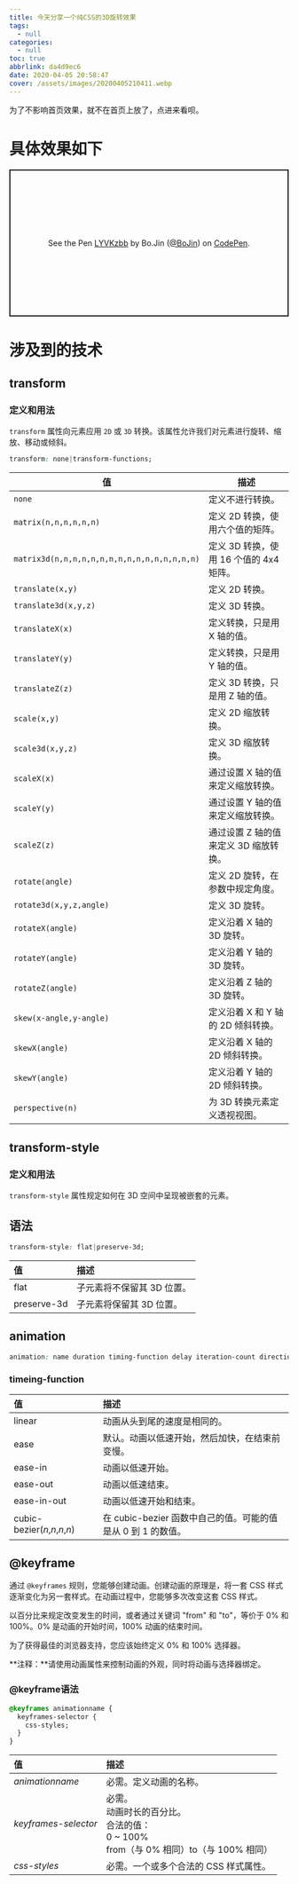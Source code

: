 ```yaml
---
title: 今天分享一个纯CSS的3D旋转效果
tags:
  - null
categories:
  - null
toc: true
abbrlink: da4d9ec6
date: 2020-04-05 20:58:47
cover: /assets/images/20200405210411.webp
---
```


为了不影响首页效果，就不在首页上放了，点进来看呗。

<!-- more -->

# 具体效果如下

<p class="codepen" data-height="600" data-theme-id="dark" data-user="BoJin" data-slug-hash="LYVKzbb" style="height: 265px; box-sizing: border-box; display: flex; align-items: center; justify-content: center; border: 2px solid; margin: 1em 0; padding: 1em;" data-pen-title="LYVKzbb">
  <span>See the Pen <a href="https://codepen.io/BoJin/pen/LYVKzbb">
  LYVKzbb</a> by Bo.Jin (<a href="https://codepen.io/BoJin">@BoJin</a>)
  on <a href="https://codepen.io">CodePen</a>.</span>
</p>
<script async src="https://static.codepen.io/assets/embed/ei.js"></script>

# 涉及到的技术

## transform

### 定义和用法

`transform` 属性向元素应用 `2D` 或 `3D` 转换。该属性允许我们对元素进行旋转、缩放、移动或倾斜。

```css
transform: none|transform-functions;
```

| 值                                           | 描述                         |
|---------------------------------------------|----------------------------|
| `none`                                      | 定义不进行转换。                   |
| `matrix(n,n,n,n,n,n)`                       | 定义 2D 转换，使用六个值的矩阵。         |
| `matrix3d(n,n,n,n,n,n,n,n,n,n,n,n,n,n,n,n)` | 定义 3D 转换，使用 16 个值的 4x4 矩阵。 |
| `translate(x,y)`                            | 定义 2D 转换。                  |
| `translate3d(x,y,z)`                        | 定义 3D 转换。                  |
| `translateX(x)`                             | 定义转换，只是用 X 轴的值。            |
| `translateY(y)`                             | 定义转换，只是用 Y 轴的值。            |
| `translateZ(z)`                             | 定义 3D 转换，只是用 Z 轴的值。        |
| `scale(x,y)`                                | 定义 2D 缩放转换。                |
| `scale3d(x,y,z)`                            | 定义 3D 缩放转换。                |
| `scaleX(x)`                                 | 通过设置 X 轴的值来定义缩放转换。         |
| `scaleY(y)`                                 | 通过设置 Y 轴的值来定义缩放转换。         |
| `scaleZ(z)`                                 | 通过设置 Z 轴的值来定义 3D 缩放转换。     |
| `rotate(angle)`                             | 定义 2D 旋转，在参数中规定角度。         |
| `rotate3d(x,y,z,angle)`                     | 定义 3D 旋转。                  |
| `rotateX(angle)`                            | 定义沿着 X 轴的 3D 旋转。           |
| `rotateY(angle)`                            | 定义沿着 Y 轴的 3D 旋转。           |
| `rotateZ(angle)`                            | 定义沿着 Z 轴的 3D 旋转。           |
| `skew(x-angle,y-angle)`                     | 定义沿着 X 和 Y 轴的 2D 倾斜转换。     |
| `skewX(angle)`                              | 定义沿着 X 轴的 2D 倾斜转换。         |
| `skewY(angle)`                              | 定义沿着 Y 轴的 2D 倾斜转换。         |
| `perspective(n)`                            | 为 3D 转换元素定义透视视图。           |

## transform-style

### 定义和用法

`transform-style` 属性规定如何在 3D 空间中呈现被嵌套的元素。

## 语法

```css
transform-style: flat|preserve-3d;
```

| 值           | 描述              |
|:------------|:----------------|
| flat        | 子元素将不保留其 3D 位置。 |
| preserve-3d | 子元素将保留其 3D 位置。  |

## animation

```css
animation: name duration timing-function delay iteration-count direction;
```

### timeing-function

| 值                             | 描述                                       |
|:------------------------------|:-----------------------------------------|
| linear                        | 动画从头到尾的速度是相同的。                           |
| ease                          | 默认。动画以低速开始，然后加快，在结束前变慢。                  |
| ease-in                       | 动画以低速开始。                                 |
| ease-out                      | 动画以低速结束。                                 |
| ease-in-out                   | 动画以低速开始和结束。                              |
| cubic-bezier(_n_,_n_,_n_,_n_) | 在 cubic-bezier 函数中自己的值。可能的值是从 0 到 1 的数值。 |

## @keyframe

通过 `@keyframes` 规则，您能够创建动画。创建动画的原理是，将一套 CSS 样式逐渐变化为另一套样式。在动画过程中，您能够多次改变这套
CSS 样式。

以百分比来规定改变发生的时间，或者通过关键词 "from" 和 "to"，等价于 0% 和 100%。0% 是动画的开始时间，100% 动画的结束时间。

为了获得最佳的浏览器支持，您应该始终定义 0% 和 100% 选择器。

**注释：**请使用动画属性来控制动画的外观，同时将动画与选择器绑定。

### @keyframe语法

```css
@keyframes animationname {
  keyframes-selector {
    css-styles;
  }
}
```

| 值                    | 描述                                                                           |
|:---------------------|:-----------------------------------------------------------------------------|
| *animationname*      | 必需。定义动画的名称。                                                                  |
| *keyframes-selector* | 必需。<br />动画时长的百分比。<br />合法的值：<br /> 0 ~ 100%<br />from（与 0% 相同）to（与 100% 相同） |
| *css-styles*         | 必需。一个或多个合法的 CSS 样式属性。                                                        |
